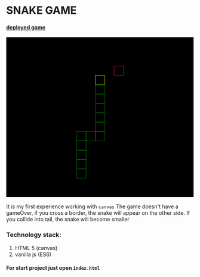 # SNAKE GAME
#### [deployed game](https://daniil-khlyvniuk.github.io/Snake/)
![](Snake.png)

It is my first experience working with ``canvas``
The game doesn't have a gameOver, if you cross a border, the snake will appear on the other side. If you collide 
into tail, the snake will become smaller 

### Technology stack: 
1. HTML 5 (canvas)
2. vanilla js (ES6)

#### For start project just open ``index.html``

